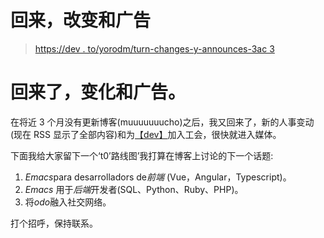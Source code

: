 # 回来，改变和广告

> [https://dev . to/yorodm/turn-changes-y-announces-3ac 3](https://dev.to/yorodm/de-vuelta-cambios-y-anuncios-3ac3)

# [](#de-vuelta-cambios-y-anuncios)回来了，变化和广告。

在将近 3 个月没有更新博客(muuuuuuucho)之后，我又回来了，新的人事变动(现在 RSS 显示了全部内容)和为[【dev】](https://dev.to/yorodm)加入工会，很快就进入媒体。

下面我给大家留下一个‘t0’路线图’我打算在博客上讨论的下一个话题:

1.  *Emacs*para desarrolladors de*前端* (Vue，Angular，Typescript)。
2.  *Emacs* 用于*后端*开发者(SQL、Python、Ruby、PHP)。
3.  将*odo*融入社交网络。

打个招呼，保持联系。